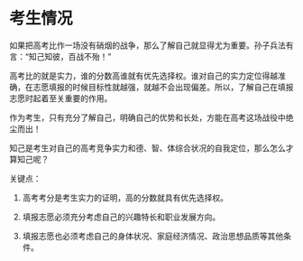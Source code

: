 # 考生情况

如果把高考比作一场没有硝烟的战争，那么了解自己就显得尤为重要。孙子兵法有言：“知己知彼，百战不殆！”

高考比的就是实力，谁的分数高谁就有优先选择权。谁对自己的实力定位得越准确，在志愿填报的时候目标性就越强，就越不会出现偏差。所以，了解自己在填报志愿时起着至关重要的作用。

作为考生，只有充分了解自己，明确自己的优势和长处，方能在高考这场战役中绝尘而出！

知己是考生对自己的高考竞争实力和德、智、体综合状况的自我定位，那么怎么才算知己呢？

关键点：

1. 高考考分是考生实力的证明，高的分数就具有优先选择权。

2. 填报志愿必须充分考虑自己的兴趣特长和职业发展方向。

3. 填报志愿也必须考虑自己的身体状况、家庭经济情况、政治思想品质等其他条件。